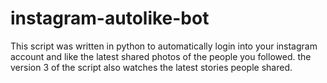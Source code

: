 # instagram-autolike-bot
This script was written in python to automatically login into your instagram account and like the latest shared photos of the people you followed. the version 3  of the script also watches the latest stories people shared.
